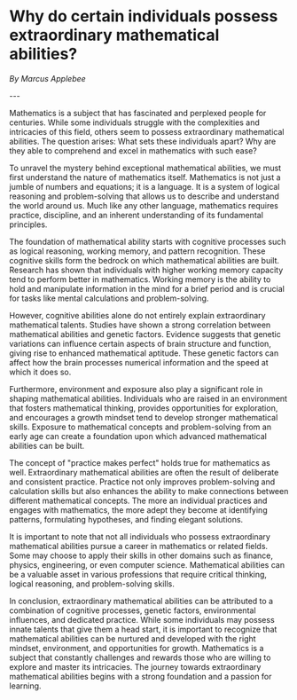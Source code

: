 # Why do certain individuals possess extraordinary mathematical abilities?

*By Marcus Applebee*

\---

Mathematics is a subject that has fascinated and perplexed people for centuries. While some individuals struggle with the complexities and intricacies of this field, others seem to possess extraordinary mathematical abilities. The question arises: What sets these individuals apart? Why are they able to comprehend and excel in mathematics with such ease?

To unravel the mystery behind exceptional mathematical abilities, we must first understand the nature of mathematics itself. Mathematics is not just a jumble of numbers and equations; it is a language. It is a system of logical reasoning and problem-solving that allows us to describe and understand the world around us. Much like any other language, mathematics requires practice, discipline, and an inherent understanding of its fundamental principles.

The foundation of mathematical ability starts with cognitive processes such as logical reasoning, working memory, and pattern recognition. These cognitive skills form the bedrock on which mathematical abilities are built. Research has shown that individuals with higher working memory capacity tend to perform better in mathematics. Working memory is the ability to hold and manipulate information in the mind for a brief period and is crucial for tasks like mental calculations and problem-solving.

However, cognitive abilities alone do not entirely explain extraordinary mathematical talents. Studies have shown a strong correlation between mathematical abilities and genetic factors. Evidence suggests that genetic variations can influence certain aspects of brain structure and function, giving rise to enhanced mathematical aptitude. These genetic factors can affect how the brain processes numerical information and the speed at which it does so.

Furthermore, environment and exposure also play a significant role in shaping mathematical abilities. Individuals who are raised in an environment that fosters mathematical thinking, provides opportunities for exploration, and encourages a growth mindset tend to develop stronger mathematical skills. Exposure to mathematical concepts and problem-solving from an early age can create a foundation upon which advanced mathematical abilities can be built.

The concept of "practice makes perfect" holds true for mathematics as well. Extraordinary mathematical abilities are often the result of deliberate and consistent practice. Practice not only improves problem-solving and calculation skills but also enhances the ability to make connections between different mathematical concepts. The more an individual practices and engages with mathematics, the more adept they become at identifying patterns, formulating hypotheses, and finding elegant solutions.

It is important to note that not all individuals who possess extraordinary mathematical abilities pursue a career in mathematics or related fields. Some may choose to apply their skills in other domains such as finance, physics, engineering, or even computer science. Mathematical abilities can be a valuable asset in various professions that require critical thinking, logical reasoning, and problem-solving skills.

In conclusion, extraordinary mathematical abilities can be attributed to a combination of cognitive processes, genetic factors, environmental influences, and dedicated practice. While some individuals may possess innate talents that give them a head start, it is important to recognize that mathematical abilities can be nurtured and developed with the right mindset, environment, and opportunities for growth. Mathematics is a subject that constantly challenges and rewards those who are willing to explore and master its intricacies. The journey towards extraordinary mathematical abilities begins with a strong foundation and a passion for learning.